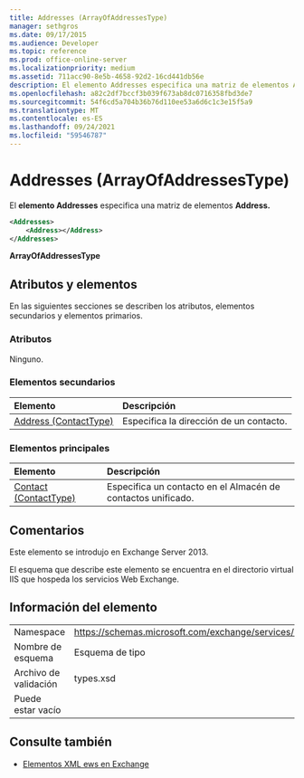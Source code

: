 ```yaml
---
title: Addresses (ArrayOfAddressesType)
manager: sethgros
ms.date: 09/17/2015
ms.audience: Developer
ms.topic: reference
ms.prod: office-online-server
ms.localizationpriority: medium
ms.assetid: 711acc90-8e5b-4658-92d2-16cd441db56e
description: El elemento Addresses especifica una matriz de elementos Address.
ms.openlocfilehash: a82c2df7bccf3b039f673ab8dc0716358fbd3de7
ms.sourcegitcommit: 54f6cd5a704b36b76d110ee53a6d6c1c3e15f5a9
ms.translationtype: MT
ms.contentlocale: es-ES
ms.lasthandoff: 09/24/2021
ms.locfileid: "59546787"
---
```

# <a name="addresses-arrayofaddressestype"></a>Addresses (ArrayOfAddressesType)

El **elemento Addresses** especifica una matriz de elementos **Address.** 
  
```XML
<Addresses>
    <Address></Address>
</Addresses>
```

 **ArrayOfAddressesType**
## <a name="attributes-and-elements"></a>Atributos y elementos

En las siguientes secciones se describen los atributos, elementos secundarios y elementos primarios.
  
### <a name="attributes"></a>Atributos

Ninguno.
  
### <a name="child-elements"></a>Elementos secundarios

|**Elemento**|**Descripción**|
|:-----|:-----|
|[Address (ContactType)](address-contacttype.md) <br/> |Especifica la dirección de un contacto.  <br/> |
   
### <a name="parent-elements"></a>Elementos principales

|**Elemento**|**Descripción**|
|:-----|:-----|
|[Contact (ContactType)](contact-contacttype.md) <br/> |Especifica un contacto en el Almacén de contactos unificado.  <br/> |
   
## <a name="remarks"></a>Comentarios

Este elemento se introdujo en Exchange Server 2013.
  
El esquema que describe este elemento se encuentra en el directorio virtual IIS que hospeda los servicios Web Exchange.
  
## <a name="element-information"></a>Información del elemento

|||
|:-----|:-----|
|Namespace  <br/> |https://schemas.microsoft.com/exchange/services/2006/types  <br/> |
|Nombre de esquema  <br/> |Esquema de tipo  <br/> |
|Archivo de validación  <br/> |types.xsd  <br/> |
|Puede estar vacío  <br/> ||
   
## <a name="see-also"></a>Consulte también

- [Elementos XML ews en Exchange](ews-xml-elements-in-exchange.md)

